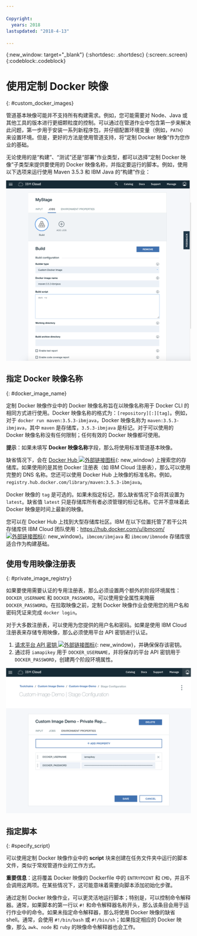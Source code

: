 ```yaml
---

Copyright:
  years: 2018
lastupdated: "2018-4-13"

---
```


{:new_window: target="_blank"}
{:shortdesc: .shortdesc}
{:screen:.screen}
{:codeblock:.codeblock}


# 使用定制 Docker 映像
{: #custom_docker_images}

管道基本映像可能并不支持所有构建需求。例如，您可能需要对 Node、Java 或其他工具的版本进行更细颗粒度的控制。可以通过在管道作业中包含第一步来解决此问题，第一步用于安装一系列新程序包，并仔细配置环境变量（例如，`PATH`）来设置环境。但是，更好的方法是使用管道支持，将“定制 Docker 映像”作为您作业的基础。

无论使用的是“构建”、“测试”还是“部署”作业类型，都可以选择“定制 Docker 映像”子类型来提供要使用的 Docker 映像名称，并指定要运行的脚本。例如，使用以下选项来运行使用 Maven 3.5.3 和 IBM Java 的“构建”作业：

 ![使用定制映像进行 Maven 构建](images/custom-image-maven-build.png)


## 指定 Docker 映像名称
{: #docker_image_name}

定制 Docker 映像作业中的 Docker 映像名称旨在以映像名称用于 Docker CLI 的相同方式进行使用。Docker 映像名称的格式为：`[repository][:][tag]`。例如，对于 `docker run maven:3.5.3-ibmjava`，Docker 映像名称为 `maven:3.5.3-ibmjava`，其中 `maven` 是存储库，`3.5.3-ibmjava` 是标记。对于可以使用的 Docker 映像名称没有任何限制；任何有效的 Docker 映像都可使用。

**提示**：如果未填写 **Docker 映像名称**字段，那么将使用标准管道基本映像。 

缺省情况下，会在 [Docker Hub ![外部链接图标](../../icons/launch-glyph.svg "外部链接图标")](https://hub.docker.com/){: new_window} 上搜索您的存储库。如果使用的是其他 Docker 注册表（如 IBM Cloud 注册表），那么可以使用完整的 DNS 名称。您还可以使用 Docker Hub 上映像的标准名称。例如，`registry.hub.docker.com/library/maven:3.5.3-ibmjava`。

Docker 映像的 `tag` 是可选的。如果未指定标记，那么缺省情况下会将其设置为 `latest`。缺省值 `latest` 只是存储库所有者必须管理的标记名称。它并不意味着此 Docker 映像是时间上最新的映像。

您可以在 Docker Hub 上找到大型存储库社区。IBM 在以下位置托管了若干公共存储库供 IBM Cloud 团队使用：[https://hub.docker.com/u/ibmcom/ ![外部链接图标](../../icons/launch-glyph.svg "外部链接图标")](https://hub.docker.com/u/ibmcom/){: new_window}。`ibmcom/ibmjava` 和 `ibmcom/ibmnode` 存储库很适合作为构建基础。 

## 使用专用映像注册表
{: #private_image_registry}

如果要使用需要认证的专用注册表，那么必须设置两个额外的阶段环境属性：`DOCKER_USERNAME` 和 `DOCKER_PASSWORD`。可以使用安全属性来掩蔽 `DOCKER_PASSWORD`。在拉取映像之前，定制 Docker 映像作业会使用您的用户名和密码凭证来完成 `docker login`。

对于大多数注册表，可以使用为您提供的用户名和密码。如果是使用 IBM Cloud 注册表来存储专用映像，那么必须使用平台 API 密钥进行认证。 

1. [请求平台 API 密钥 ![外部链接图标](../../icons/launch-glyph.svg "外部链接图标")](https://console.bluemix.net/iam/#/apikeys){: new_window}，并确保保存该密钥。 
1. 通过将 `iamapikey` 用于 `DOCKER_USERNAME`，并将保存的平台 API 密钥用于 `DOCKER_PASSWORD`，创建两个阶段环境属性。

 ![IBM Cloud 注册表凭证](images/custom-image-private-repository.png)


## 指定脚本
{: #specify_script}

可以使用定制 Docker 映像作业中的 **script** 块来创建在任务文件夹中运行的脚本文件，类似于常规管道作业的工作方式。 

**重要信息**：这将覆盖 Docker 映像的 Dockerfile 中的 `ENTRYPOINT` 和 `CMD`，并且不会调用这两项。在某些情况下，这可能意味着需要向脚本添加初始化步骤。

通过定制 Docker 映像作业，可以更灵活地运行脚本；特别是，可以控制命令解释器。通常，如果脚本的第一行以 `#!` 和命令解释器名称开头，那么该条目会用于运行作业中的命令。如果未指定命令解释器，那么将使用 Docker 映像的缺省 shell。通常，会使用 `#!/bin/bash` 或 `#!/bin/sh`；如果指定相应的 Docker 映像，那么 `awk`、`node` 和 `ruby` 的映像命令解释器也会工作。
